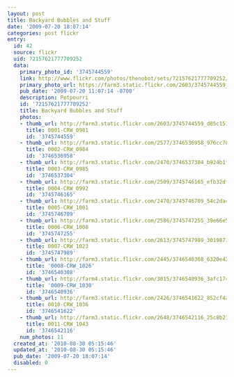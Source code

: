 ```yaml
---
layout: post
title: Backyard Bubbles and Stuff
date: '2009-07-20 18:07:14'
categories: post flickr
entry:
  id: 42
  source: flickr
  uid: 72157621777709252
  data:
    primary_photo_id: '3745744559'
    link: http://www.flickr.com/photos/thenobot/sets/72157621777709252/
    primary_photo_url: https://farm3.static.flickr.com/2603/3745744559_d85c1510fc_m.jpg
    pub_date: '2009-07-20 11:07:14 -0700'
    description: Potpourri
    id: '72157621777709252'
    title: Backyard Bubbles and Stuff
    photos:
    - thumb_url: http://farm3.static.flickr.com/2603/3745744559_d85c1510fc_s.jpg
      title: 0001-CRW_0981
      id: '3745744559'
    - thumb_url: http://farm3.static.flickr.com/2577/3746536958_976cc70156_s.jpg
      title: 0002-CRW_0984
      id: '3746536958'
    - thumb_url: http://farm3.static.flickr.com/2470/3746537304_b924b1f528_s.jpg
      title: 0003-CRW_0985
      id: '3746537304'
    - thumb_url: http://farm3.static.flickr.com/2509/3745746165_efb32dfbc2_s.jpg
      title: 0004-CRW_0992
      id: '3745746165'
    - thumb_url: http://farm3.static.flickr.com/2470/3745746709_54c2dace04_s.jpg
      title: 0005-CRW_1001
      id: '3745746709'
    - thumb_url: http://farm3.static.flickr.com/2586/3745747255_39e66e55ea_s.jpg
      title: 0006-CRW_1008
      id: '3745747255'
    - thumb_url: http://farm3.static.flickr.com/2613/3745747989_301987159b_s.jpg
      title: 0007-CRW_1023
      id: '3745747989'
    - thumb_url: http://farm3.static.flickr.com/2445/3746540308_6320e42e08_s.jpg
      title: '0008-CRW_1026'
      id: '3746540308'
    - thumb_url: http://farm4.static.flickr.com/3015/3746540936_3afc174e85_s.jpg
      title: '0009-CRW_1030'
      id: '3746540936'
    - thumb_url: http://farm3.static.flickr.com/2426/3746541622_852cf4a276_s.jpg
      title: 0010-CRW_1036
      id: '3746541622'
    - thumb_url: http://farm3.static.flickr.com/2648/3746542116_25c8b21749_s.jpg
      title: 0011-CRW_1043
      id: '3746542116'
    num_photos: 11
  created_at: '2010-08-30 05:15:46'
  updated_at: '2010-08-30 05:15:46'
  pub_date: '2009-07-20 18:07:14'
  disabled: 0
---
```

